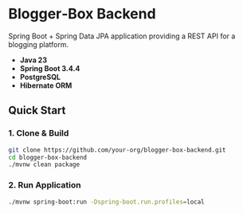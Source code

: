 # Blogger‑Box Backend

Spring Boot + Spring Data JPA application providing a REST API for a blogging platform.

- **Java 23**  
- **Spring Boot 3.4.4**  
- **PostgreSQL**  
- **Hibernate ORM**  


## Quick Start

### 1. Clone & Build

```bash
git clone https://github.com/your-org/blogger-box-backend.git
cd blogger-box-backend
./mvnw clean package
```

### 2. Run Application

```bash
./mvnw spring-boot:run -Dspring-boot.run.profiles=local
```

